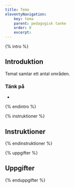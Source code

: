 ```yaml
---
title: Tema
eleventyNavigation:
    key: tema
    parent: pedagogisk tanke
    order: 0
    excerpt: 
---
```

{% intro %}

## Introduktion
Temat samlar ett antal områden.

### Tänk på
 -

{% endintro %}

{% instruktioner %}

## Instruktioner

{% endinstruktioner %}

{% uppgifter %}

## Uppgifter

{% enduppgifter %}